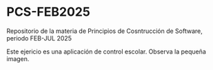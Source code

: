 # PCS-FEB2025
Repositorio de la materia de Principios de Cosntrucción de Software, periodo FEB-JUL 2025

Este ejericio es una aplicación de control escolar.
Observa la pequeña imagen.
